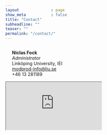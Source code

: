 ```yaml
---
layout              : page
show_meta           : false
title: "Contact"
subheadline: ""
teaser: ""
permalink: "/contact/"
---
```




<div class="row t30">
    <div class="medium-4 columns">
        <img src="{{ site.urlimg }}jennydagberg.jpg" alt="">
        <p><b>Niclas Fock</b><br><em>Administrator</em><br>Linköping University, IEI<br><a href="mailto:modprod-info@liu.se">modprod-info@liu.se</a><br>+46 13 281189</p>
    </div><!-- /.medium-4.columns -->

<div class="flex-video">
<iframe src="https://use.mazemap.com/embed.html#v=1&config=liu&zlevel=2&center=15.576719,58.401748&zoom=16.8&campusid=742&sharepoitype=poi&sharepoi=1000923888&utm_medium=iframe"></iframe>
</div>
